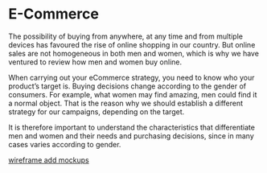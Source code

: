 # E-Commerce
The possibility of buying from anywhere, at any time and from multiple devices has favoured the rise of online shopping in our country. But online sales are not homogeneous in both men and women, which is why we have ventured to review how men and women buy online.

When carrying out your eCommerce strategy, you need to know who your product’s target is. Buying decisions change according to the gender of consumers. For example, what women may find amazing, men could find it a normal object. That is the reason why we should establish a different strategy for our campaigns, depending on the target.

It is therefore important to understand the characteristics that differentiate men and women and their needs and purchasing decisions, since in many cases varies according to gender.

[wireframe add mockups](https://drive.google.com/file/d/14FKIl58XQ54JUBF_SZwcyjS-dOqP5r0V/view)
